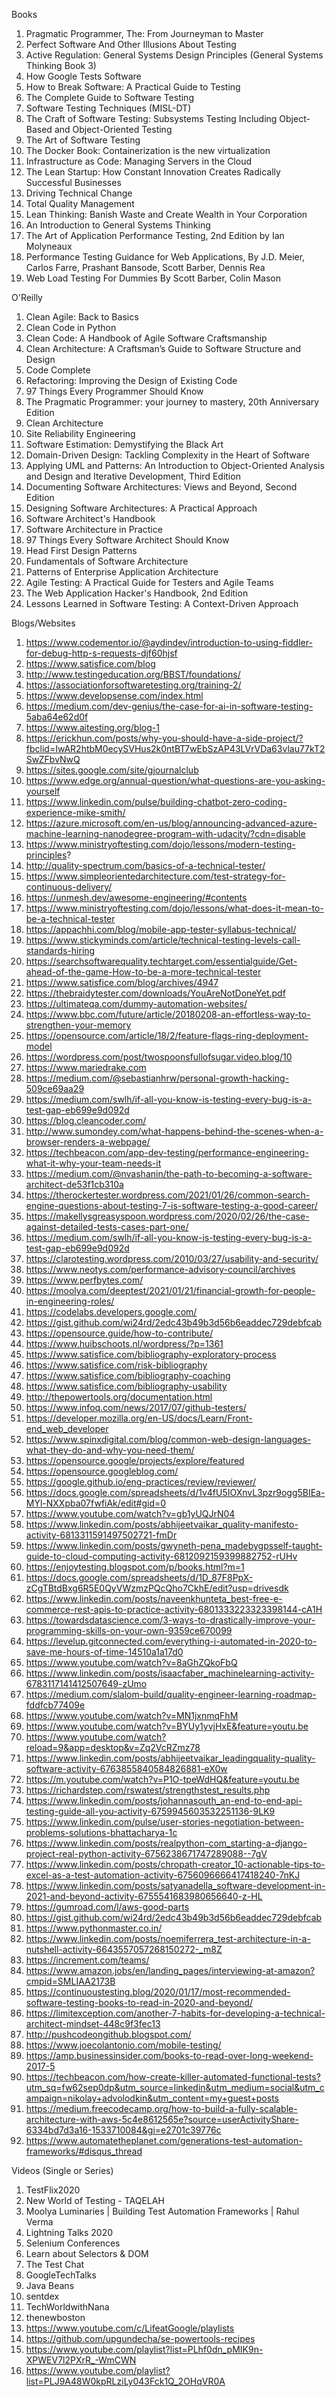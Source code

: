 Books
1.	Pragmatic Programmer, The: From Journeyman to Master
2.	Perfect Software And Other Illusions About Testing
3.	Active Regulation: General Systems Design Principles (General Systems Thinking Book 3)
4.	How Google Tests Software
5.	How to Break Software: A Practical Guide to Testing
6.	The Complete Guide to Software Testing
7.	Software Testing Techniques (MISL-DT)
8.	The Craft of Software Testing: Subsystems Testing Including Object-Based and Object-Oriented Testing
9.	The Art of Software Testing
10.	The Docker Book: Containerization is the new virtualization
11.	Infrastructure as Code: Managing Servers in the Cloud
12.	The Lean Startup: How Constant Innovation Creates Radically Successful Businesses
13.	Driving Technical Change
14.	Total Quality Management
15.	Lean Thinking: Banish Waste and Create Wealth in Your Corporation
16.	An Introduction to General Systems Thinking
17.	The Art of Application Performance Testing, 2nd Edition by Ian Molyneaux
18.	Performance Testing Guidance for Web Applications, By J.D. Meier, Carlos Farre, Prashant Bansode, Scott Barber, Dennis Rea
19.	Web Load Testing For Dummies By Scott Barber, Colin Mason


O'Reilly
1.	Clean Agile: Back to Basics
2.	Clean Code in Python
3.	Clean Code: A Handbook of Agile Software Craftsmanship
4.	Clean Architecture: A Craftsman’s Guide to Software Structure and Design
5.	Code Complete
6.	Refactoring: Improving the Design of Existing Code
7.	97 Things Every Programmer Should Know
8.	The Pragmatic Programmer: your journey to mastery, 20th Anniversary Edition
9.	Clean Architecture
10.	Site Reliability Engineering
11.	Software Estimation: Demystifying the Black Art
12.	Domain-Driven Design: Tackling Complexity in the Heart of Software
13.	Applying UML and Patterns: An Introduction to Object-Oriented Analysis and Design and Iterative Development, Third Edition
14.	Documenting Software Architectures: Views and Beyond, Second Edition
15.	Designing Software Architectures: A Practical Approach
16.	Software Architect's Handbook
17.	Software Architecture in Practice
18.	97 Things Every Software Architect Should Know
19.	Head First Design Patterns
20.	Fundamentals of Software Architecture
21.	Patterns of Enterprise Application Architecture
22.	Agile Testing: A Practical Guide for Testers and Agile Teams
23.	The Web Application Hacker's Handbook, 2nd Edition
24.	Lessons Learned in Software Testing: A Context-Driven Approach

Blogs/Websites
1.	https://www.codementor.io/@aydindev/introduction-to-using-fiddler-for-debug-http-s-requests-djf60hjsf
2.	https://www.satisfice.com/blog
3.	http://www.testingeducation.org/BBST/foundations/
4.	https://associationforsoftwaretesting.org/training-2/
5.	https://www.developsense.com/index.html
6.	https://medium.com/dev-genius/the-case-for-ai-in-software-testing-5aba64e62d0f
7.	https://www.aitesting.org/blog-1
8.	https://erickhun.com/posts/why-you-should-have-a-side-project/?fbclid=IwAR2htbM0ecySVHus2k0ntBT7wEbSzAP43LVrVDa63vlau77kT2SwZFbvNwQ
9.	https://sites.google.com/site/gjournalclub
10.	https://www.edge.org/annual-question/what-questions-are-you-asking-yourself
11.	https://www.linkedin.com/pulse/building-chatbot-zero-coding-experience-mike-smith/
12.	https://azure.microsoft.com/en-us/blog/announcing-advanced-azure-machine-learning-nanodegree-program-with-udacity/?cdn=disable
13.	https://www.ministryoftesting.com/dojo/lessons/modern-testing-principles?
14.	http://quality-spectrum.com/basics-of-a-technical-tester/
15.	https://www.simpleorientedarchitecture.com/test-strategy-for-continuous-delivery/
16.	https://unmesh.dev/awesome-engineering/#contents
17.	https://www.ministryoftesting.com/dojo/lessons/what-does-it-mean-to-be-a-technical-tester
18.	https://appachhi.com/blog/mobile-app-tester-syllabus-technical/
19.	https://www.stickyminds.com/article/technical-testing-levels-call-standards-hiring
20.	https://searchsoftwarequality.techtarget.com/essentialguide/Get-ahead-of-the-game-How-to-be-a-more-technical-tester
21.	https://www.satisfice.com/blog/archives/4947
22.	https://thebraidytester.com/downloads/YouAreNotDoneYet.pdf
23.	https://ultimateqa.com/dummy-automation-websites/
24.	https://www.bbc.com/future/article/20180208-an-effortless-way-to-strengthen-your-memory
25.	https://opensource.com/article/18/2/feature-flags-ring-deployment-model
26.	https://wordpress.com/post/twospoonsfullofsugar.video.blog/10
27.	https://www.mariedrake.com
28.	https://medium.com/@sebastianhrw/personal-growth-hacking-509ce69aa29
29.	https://medium.com/swlh/if-all-you-know-is-testing-every-bug-is-a-test-gap-eb699e9d092d
30.	https://blog.cleancoder.com/
31.	http://www.sumondey.com/what-happens-behind-the-scenes-when-a-browser-renders-a-webpage/
32.	https://techbeacon.com/app-dev-testing/performance-engineering-what-it-why-your-team-needs-it
33.	https://medium.com/@nvashanin/the-path-to-becoming-a-software-architect-de53f1cb310a
34.	https://therockertester.wordpress.com/2021/01/26/common-search-engine-questions-about-testing-7-is-software-testing-a-good-career/
35.	https://makellysgreasyspoon.wordpress.com/2020/02/26/the-case-against-detailed-tests-cases-part-one/
36.	https://medium.com/swlh/if-all-you-know-is-testing-every-bug-is-a-test-gap-eb699e9d092d
37.	https://clarotesting.wordpress.com/2010/03/27/usability-and-security/
38.	https://www.neotys.com/performance-advisory-council/archives
39.	https://www.perfbytes.com/
40.	https://moolya.com/deeptest/2021/01/21/financial-growth-for-people-in-engineering-roles/
41.	https://codelabs.developers.google.com/
42.	https://gist.github.com/wi24rd/2edc43b49b3d56b6eaddec729debfcab
43.	https://opensource.guide/how-to-contribute/
44.	https://www.huibschoots.nl/wordpress/?p=1361
45.	https://www.satisfice.com/bibliography-exploratory-process
46.	https://www.satisfice.com/risk-bibliography
47.	https://www.satisfice.com/bibliography-coaching
48.	https://www.satisfice.com/bibliography-usability
49.	http://thepowertools.org/documentation.html
50.	https://www.infoq.com/news/2017/07/github-testers/
51.	https://developer.mozilla.org/en-US/docs/Learn/Front-end_web_developer
52.	https://www.spinxdigital.com/blog/common-web-design-languages-what-they-do-and-why-you-need-them/
53.	https://opensource.google/projects/explore/featured
54.	https://opensource.googleblog.com/
55.	https://google.github.io/eng-practices/review/reviewer/
56.	https://docs.google.com/spreadsheets/d/1v4fU5IOXnvL3pzr9ogg5BIEa-MYl-NXXpba07fwfiAk/edit#gid=0
57.	https://www.youtube.com/watch?v=gb1yUQJrN04
58.	https://www.linkedin.com/posts/abhijeetvaikar_quality-manifesto-activity-6813311591497502721-fmDr
59.	https://www.linkedin.com/posts/gwyneth-pena_madebygpsself-taught-guide-to-cloud-computing-activity-6812092159399882752-rUHv
60.	https://enjoytesting.blogspot.com/p/books.html?m=1
61.	https://docs.google.com/spreadsheets/d/1D_87F8PpX-zCgTBtdBxg6R5E0QyVWzmzPQcQho7CkhE/edit?usp=drivesdk
62.	https://www.linkedin.com/posts/naveenkhunteta_best-free-e-commerce-rest-apis-to-practice-activity-6801333223323398144-cA1H
63.	https://towardsdatascience.com/3-ways-to-drastically-improve-your-programming-skills-on-your-own-9359ce670099
64.	https://levelup.gitconnected.com/everything-i-automated-in-2020-to-save-me-hours-of-time-14510a1a17d0
65.	https://www.youtube.com/watch?v=8aGhZQkoFbQ
66.	https://www.linkedin.com/posts/isaacfaber_machinelearning-activity-6783117141412507649-zUmo
67.	https://medium.com/slalom-build/quality-engineer-learning-roadmap-fddfcb77409e
68.	https://www.youtube.com/watch?v=MN1jxnmqFhM
69.	https://www.youtube.com/watch?v=BYUy1yvjHxE&feature=youtu.be
70.	https://www.youtube.com/watch?reload=9&app=desktop&v=Zq2VcRZmz78
71.	https://www.linkedin.com/posts/abhijeetvaikar_leadingquality-quality-software-activity-6763855840584826881-eX0w
72.	https://m.youtube.com/watch?v=P1O-tpeWdHQ&feature=youtu.be
73.	https://richardstep.com/rswatest/strengthstest_results.php
74.	https://www.linkedin.com/posts/johannasouth_an-end-to-end-api-testing-guide-all-you-activity-6759945603532251136-9LK9
75.	https://www.linkedin.com/pulse/user-stories-negotiation-between-problems-solutions-bhattacharya-1c
76.	https://www.linkedin.com/posts/realpython-com_starting-a-django-project-real-python-activity-6756238671747289088--7gV
77.	https://www.linkedin.com/posts/chropath-creator_10-actionable-tips-to-excel-as-a-test-automation-activity-6756096666417418240-7nKJ
78.	https://www.linkedin.com/posts/satyanadella_software-development-in-2021-and-beyond-activity-6755541683980656640-z-HL
79.	https://gumroad.com/l/aws-good-parts
80.	https://gist.github.com/wi24rd/2edc43b49b3d56b6eaddec729debfcab
81.	https://www.pythonmaster.co.in/
82.	https://www.linkedin.com/posts/noemiferrera_test-architecture-in-a-nutshell-activity-6643557057268150272-_m8Z
83.	https://increment.com/teams/
84.	https://www.amazon.jobs/en/landing_pages/interviewing-at-amazon?cmpid=SMLIAA2173B
85.	https://continuoustesting.blog/2020/01/17/most-recommended-software-testing-books-to-read-in-2020-and-beyond/
86.	https://limitexception.com/another-7-habits-for-developing-a-technical-architect-mindset-448c9f3fec13
87.	http://pushcodeongithub.blogspot.com/
88.	https://www.joecolantonio.com/mobile-testing/
89.	https://amp.businessinsider.com/books-to-read-over-long-weekend-2017-5
90.	https://techbeacon.com/how-create-killer-automated-functional-tests?utm_sq=fw62sep0dp&utm_source=linkedin&utm_medium=social&utm_campaign=nikolay+advolodkin&utm_content=my+guest+posts
91.	https://medium.freecodecamp.org/how-to-build-a-fully-scalable-architecture-with-aws-5c4e8612565e?source=userActivityShare-6334bd7d3a16-1533710084&gi=e2701c39776c
92.	https://www.automatetheplanet.com/generations-test-automation-frameworks/#disqus_thread



Videos (Single or Series)
1.	TestFlix2020
2.	New World of Testing - TAQELAH
3.	Moolya Luminaries | Building Test Automation Frameworks | Rahul Verma
4.	Lightning Talks 2020
5.	Selenium Conferences
6.	Learn about Selectors & DOM
7.	The Test Chat
9.	GoogleTechTalks
10.	Java Beans
11.	sentdex
12.	TechWorldwithNana
13.	thenewboston
14.	https://www.youtube.com/c/LifeatGoogle/playlists
15.	https://github.com/upgundecha/se-powertools-recipes
16.	https://www.youtube.com/playlist?list=PLhf0dn_pMIK9n-XPWEV7l2PXrR_-WmCWN
17.	https://www.youtube.com/playlist?list=PLJ9A48W0kpRLziLy043Fck1Q_2OHqVR0A
